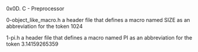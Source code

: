 0x0D. C - Preprocessor

0-object_like_macro.h	a header file that defines a macro named SIZE as an abbreviation for the token 1024

1-pi.h	a header file that defines a macro named PI as an abbreviation for the token 3.14159265359

